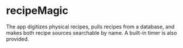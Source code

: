 # recipeMagic
The app digitizes physical recipes, pulls recipes from a database, and makes both recipe sources searchable by name. A built-in timer is also provided.


